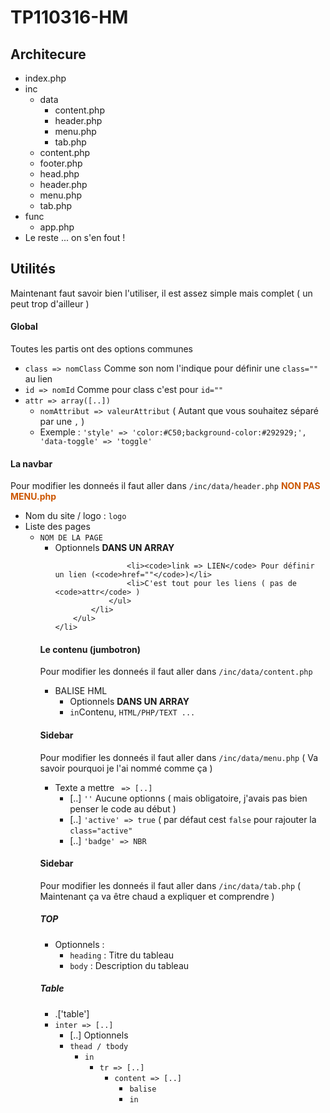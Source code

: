 # TP110316-HM

<h2>Architecure</h2>
<ul>
	<li>index.php</li>
	<li>inc
		<ul>
			<li>data
				<ul>
					<li>content.php</li>
					<li>header.php</li>
					<li>menu.php</li>
					<li>tab.php</li>
				</ul>
			</li>
			<li>content.php</li>
			<li>footer.php</li>
			<li>head.php</li>
			<li>header.php</li>
			<li>menu.php</li>
			<li>tab.php</li>
		</ul>
	</li>
	<li>func
		<ul>
			<li>app.php</li>
		</ul>
	</li>
	<li>Le reste ... on s'en fout !</li>
</ul>

<h2>Utilités</h2>
<p>Maintenant faut savoir bien l'utiliser, il est assez simple mais complet ( un peut trop d'ailleur )</p>

<h4>Global</h4>
<p>Toutes les partis ont des options communes</p>
<ul>
	<li><code>class => nomClass</code> Comme son nom l'indique pour définir une <code>class=""</code> au lien</li>
	<li><code>id => nomId</code> Comme pour class c'est pour <code>id=""</code></li>
	<li><code>attr => array([..])</code>
		<ul>
			<li><code>nomAttribut => valeurAttribut</code> ( Autant que vous souhaitez séparé par une <code>,</code> )</li>
			<li>Exemple : <code>'style' => 'color:#C50;background-color:#292929;', 'data-toggle' => 'toggle'</code>
		</ul>
	</li>
</ul>

<h4>La navbar</h4>
<p>Pour modifier les donneés il faut aller dans <code>/inc/data/header.php</code> <strong style="color:#C50;">NON PAS MENU.php </strong></p>
<ul>
	<li>Nom du site / logo : <code>logo</code></li>
	<li>Liste des pages
		<ul>
			<li><code>NOM DE LA PAGE</code>
				<ul>
					<li>Optionnels <strong>DANS UN ARRAY</strong></li>
					
					<li><code>link => LIEN</code> Pour définir un lien (<code>href=""</code>)</li>
					<li>C'est tout pour les liens ( pas de <code>attr</code> )
				</ul>			
			</li>
		</ul>
	</li>
</ul>


<h4>Le contenu (jumbotron)</h4>
<p>Pour modifier les donneés il faut aller dans <code>/inc/data/content.php</code></p>
<ul>
	<li>BALISE HML
		<ul>
			<li>Optionnels <strong>DANS UN ARRAY</strong></li>
			<li><code>in</code>Contenu, <code>HTML/PHP/TEXT ...</code></li>
		</ul>
	</li>
</ul>

<h4>Sidebar</h4>
<p>Pour modifier les donneés il faut aller dans <code>/inc/data/menu.php</code> ( Va savoir pourquoi je l'ai nommé comme ça )</p>
<ul>
	<li> Texte a mettre <code> => [..]</code>
		<ul>
			<li>[..] <code>''</code> Aucune optionns ( mais obligatoire, j'avais pas bien penser le code au début )</li>
			<li>[..] <code>'active' => true</code> ( par défaut cest <code>false</code> pour rajouter la <code>class="active"</code> </li>
			<li>[..] <code>'badge' => NBR</code></li>
		</ul>
	</li>
</ul>


<h4>Sidebar</h4>
<p>Pour modifier les donneés il faut aller dans <code>/inc/data/tab.php</code> ( Maintenant ça va être chaud a expliquer et comprendre )</p>

<h5>TOP</h5>
<ul>
	<li>Optionnels :
		<ul>
			<li><code>heading</code> : Titre du tableau</li>
			<li><code>body</code> : Description du tableau</li>		
		</uL>
	</li>
</ul>
<h5>Table</h5>
<ul><li>.['table']</li>
	<li><code>inter => [..]</code>
		<ul>
			<li>[..] Optionnels</li>
			<li><code>thead / tbody</code>
				<ul>
					<li><code>in</code>
						<ul><li><code>tr => [..]</code>
								<ul>
									<li><code>content => [..]</code>
										<ul>
											<li><code>balise</code></li>
											<li><code>in</code></li>
										</ul>
									</li>
								</ul>
							</li>
						</ul>
					</li>
				</ul>
			</li>
		</ul>
	</li>
</ul>
